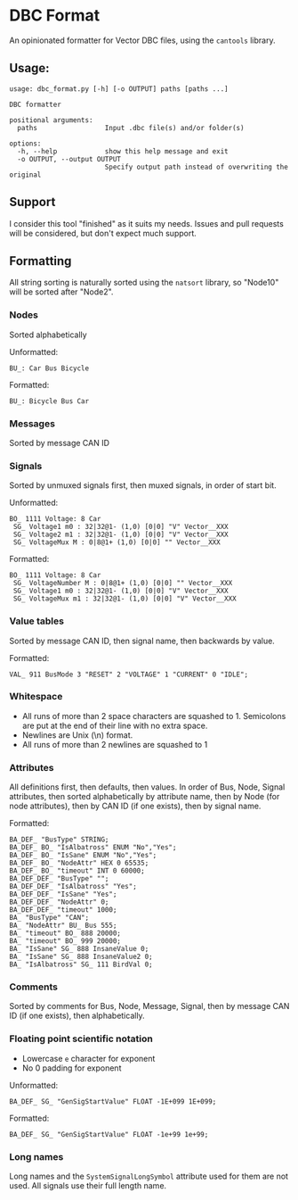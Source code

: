 # DBC Format

An opinionated formatter for Vector DBC files, using the `cantools` library.

## Usage:
```
usage: dbc_format.py [-h] [-o OUTPUT] paths [paths ...]

DBC formatter

positional arguments:
  paths                 Input .dbc file(s) and/or folder(s)

options:
  -h, --help            show this help message and exit
  -o OUTPUT, --output OUTPUT
                        Specify output path instead of overwriting the original
```

## Support
I consider this tool "finished" as it suits my needs. Issues and pull requests
will be considered, but don't expect much support.

## Formatting

All string sorting is naturally sorted using the `natsort` library, so "Node10"
will be sorted after "Node2".

### Nodes
Sorted alphabetically

Unformatted:
```dbc
BU_: Car Bus Bicycle
```

Formatted:
```dbc
BU_: Bicycle Bus Car
```

### Messages
Sorted by message CAN ID

### Signals
Sorted by unmuxed signals first, then muxed signals, in order of start bit.

Unformatted:
```dbc
BO_ 1111 Voltage: 8 Car
 SG_ Voltage1 m0 : 32|32@1- (1,0) [0|0] "V" Vector__XXX
 SG_ Voltage2 m1 : 32|32@1- (1,0) [0|0] "V" Vector__XXX
 SG_ VoltageMux M : 0|8@1+ (1,0) [0|0] "" Vector__XXX
```

Formatted:
```dbc
BO_ 1111 Voltage: 8 Car
 SG_ VoltageNumber M : 0|8@1+ (1,0) [0|0] "" Vector__XXX
 SG_ Voltage1 m0 : 32|32@1- (1,0) [0|0] "V" Vector__XXX
 SG_ VoltageMux m1 : 32|32@1- (1,0) [0|0] "V" Vector__XXX
```

### Value tables
Sorted by message CAN ID, then signal name, then backwards by value.

Formatted:
```dbc
VAL_ 911 BusMode 3 "RESET" 2 "VOLTAGE" 1 "CURRENT" 0 "IDLE";
```

### Whitespace
* All runs of more than 2 space characters are squashed to 1. Semicolons are put
at the end of their line with no extra space.
* Newlines are Unix (\\n) format.
* All runs of more than 2 newlines are squashed to 1

### Attributes
All definitions first, then defaults, then values. In order of Bus, Node, Signal
attributes, then sorted alphabetically by attribute name, then by Node (for node
attributes), then by CAN ID (if one exists), then by signal name.

Formatted:
```dbc
BA_DEF_ "BusType" STRING;
BA_DEF_ BO_ "IsAlbatross" ENUM "No","Yes";
BA_DEF_ BO_ "IsSane" ENUM "No","Yes";
BA_DEF_ BO_ "NodeAttr" HEX 0 65535;
BA_DEF_ BO_ "timeout" INT 0 60000;
BA_DEF_DEF_ "BusType" "";
BA_DEF_DEF_ "IsAlbatross" "Yes";
BA_DEF_DEF_ "IsSane" "Yes";
BA_DEF_DEF_ "NodeAttr" 0;
BA_DEF_DEF_ "timeout" 1000;
BA_ "BusType" "CAN";
BA_ "NodeAttr" BU_ Bus 555;
BA_ "timeout" BO_ 888 20000;
BA_ "timeout" BO_ 999 20000;
BA_ "IsSane" SG_ 888 InsaneValue 0;
BA_ "IsSane" SG_ 888 InsaneValue2 0;
BA_ "IsAlbatross" SG_ 111 BirdVal 0;
```

### Comments
Sorted by comments for Bus, Node, Message, Signal, then by message CAN
ID (if one exists), then alphabetically.

### Floating point scientific notation
* Lowercase `e` character for exponent
* No 0 padding for exponent

Unformatted:
```dbc
BA_DEF_ SG_ "GenSigStartValue" FLOAT -1E+099 1E+099;
```

Formatted:
```dbc
BA_DEF_ SG_ "GenSigStartValue" FLOAT -1e+99 1e+99;
```

### Long names
Long names and the `SystemSignalLongSymbol` attribute used for them are not
used. All signals use their full length name.
